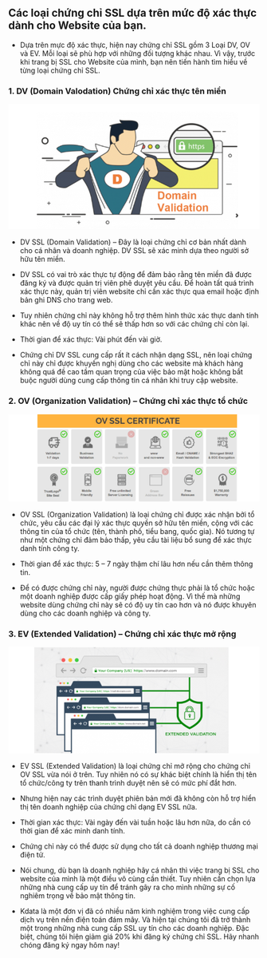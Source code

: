 ## Các loại chứng chỉ SSL dựa trên mức độ xác thực dành cho Website của bạn.
- Dựa trên mực độ xác thực, hiện nay chứng chỉ SSL gồm 3 Loại DV, OV và EV. Mỗi loại sẽ phù hợp với những đối tượng khác nhau. Vì vậy, trước khi trang bị SSL cho Website của mình, bạn nên tiến hành tìm hiểu về từng loại chứng chỉ SSL.

### 1. DV (Domain Valodation) Chứng chỉ xác thực tên miền
<img src="img/101.png">

- DV SSL (Domain Validation) – Đây là loại chứng chỉ cơ bản nhất dành cho cá nhân và doanh nghiệp. DV SSL sẽ xác minh dựa theo người sở hữu tên miền.

- DV SSL có vai trò xác thực tự động để đảm bảo rằng tên miền đã được đăng ký và được quản trị viên phê duyệt yêu cầu. Để hoàn tất quá trình xác thực này, quản trị viên website chỉ cần xác thực qua email hoặc định bản ghi DNS cho trang web.

- Tuy nhiên chứng chỉ này không hỗ trợ thêm hình thức xác thực danh tính khác nên về độ uy tín có thể sẽ thấp hơn so với các chứng chỉ còn lại.

- Thời gian để xác thực: Vài phút đến vài giờ.

- Chứng chỉ DV SSL cung cấp rất ít cách nhận dạng SSL, nên loại chứng chỉ này chỉ được khuyến nghị dùng cho các website mà khách hàng không quá đề cao tầm quan trọng của việc bảo mật hoặc không bắt buộc người dùng cung cấp thông tin cá nhân khi truy cập website.

### 2. OV (Organization Validation) – Chứng chỉ xác thực tổ chức
<img src="img/102.png">

- OV SSL (Organization Validation) là loại chứng chỉ được xác nhận bởi tổ chức, yêu cầu các đại lý xác thực quyền sở hữu tên miền, cộng với các thông tin của tổ chức (tên, thành phố, tiểu bang, quốc gia). Nó tương tự như một chứng chỉ đảm bảo thấp, yêu cầu tài liệu bổ sung để xác thực danh tính công ty.

- Thời gian để xác thực: 5 – 7 ngày thậm chí lâu hơn nếu cần thêm thông tin.

- Để có được chứng chỉ này, người được chứng thực phải là tổ chức hoặc một doanh nghiệp được cấp giấy phép hoạt động. Vì thế mà những website dùng chứng chỉ này sẽ có độ uy tín cao hơn và nó được khuyên dùng cho các doanh nghiệp và công ty.

### 3. EV (Extended Validation) – Chứng chỉ xác thực mở rộng

<img src="img/103.png">

- EV SSL (Extended Validation) là loại chứng chỉ mở rộng cho chứng chỉ OV SSL vừa nói ở trên. Tuy nhiên nó có sự khác biệt chính là hiển thị tên tổ chức/công ty trên thanh trình duyệt nên sẽ có mức phí đắt hơn.

- Nhưng hiện nay các trình duyệt phiên bản mới đã không còn hỗ trợ hiển thị tên doanh nghiệp của chứng chỉ dạng EV SSL nữa.

- Thời gian xác thực: Vài ngày đến vài tuần hoặc lâu hơn nữa, do cần có thời gian để xác minh danh tính.

- Chứng chỉ này có thể được sử dụng cho tất cả doanh nghiệp thương mại điện tử.

- Nói chung, dù bạn là doanh nghiệp hây cá nhân thì việc trang bị SSL cho website của mình là một điều vô cùng cần thiết. Tuy nhiên cần chọn lựa những nhà cung cấp uy tín để tránh gây ra cho mình những sự cố nghiêm trọng về bảo mật thông tin.

- Kdata là một đơn vị đã có nhiều năm kinh nghiệm trong việc cung cấp dịch vụ trên nền điện toán đám mây. Và hiện tại chúng tôi đã trở thành một trong những nhà cung cấp SSL uy tín cho các doanh nghiệp. Đặc biệt, chúng tôi hiện giảm giá 20% khi đăng ký chứng chỉ SSL. Hãy nhanh chóng đăng ký ngay hôm nay!
